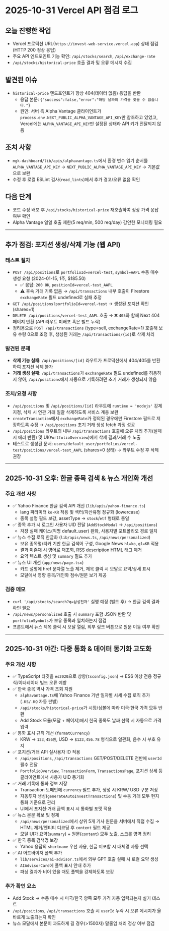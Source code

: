 # 2025-10-31 Vercel API 점검 로그

## 오늘 진행한 작업
- Vercel 프로덕션 URL(`https://invest-web-service.vercel.app`) 상태 점검 (HTTP 200 정상 응답)
- 주요 API 엔드포인트 기능 확인: `/api/stocks/search`, `/api/exchange-rate`
- `/api/stocks/historical-price` 호출 결과 및 오류 메시지 수집

## 발견된 이슈
- `historical-price` 엔드포인트가 항상 404(데이터 없음) 응답을 반환
  - 응답 본문: `{"success":false,"error":"해당 날짜의 가격을 찾을 수 없습니다."}`
  - 원인: 서버 측 Alpha Vantage 클라이언트가 `process.env.NEXT_PUBLIC_ALPHA_VANTAGE_API_KEY`만 참조하고 있었고, Vercel에는 `ALPHA_VANTAGE_API_KEY`만 설정된 상태라 API 키가 전달되지 않음

## 조치 사항
- `mgk-dashboard/lib/apis/alphavantage.ts`에서 환경 변수 읽기 순서를 `ALPHA_VANTAGE_API_KEY` → `NEXT_PUBLIC_ALPHA_VANTAGE_API_KEY` → 기본값으로 보완
- 수정 후 로컬 ESLint 검사(`read_lints`)에서 추가 경고/오류 없음 확인

## 다음 단계
- 코드 수정 배포 후 `/api/stocks/historical-price` 재호출하여 정상 가격 응답 여부 확인
- Alpha Vantage 일일 호출 제한(5 req/min, 500 req/day) 감안한 모니터링 필요

---

## 추가 점검: 포지션 생성/삭제 기능 (웹 API)

### 테스트 절차
- `POST /api/positions`로 `portfolioId=vercel-test`, `symbol=AAPL` 수동 매수 생성 요청 (2024-01-15, 1주, $185.50)
  - ✅ 응답: `200 OK`, `positionId=vercel-test_AAPL`
  - ⚠️ 후속 거래 기록 없음 → `/api/transactions` 내부 호출이 Firestore `exchangeRate` 필드 undefined로 실패 추정
- `GET /api/positions?portfolioId=vercel-test` → 생성된 포지션 확인 (shares=1)
- `DELETE /api/positions/vercel-test_AAPL` 호출 → ❌ `405`와 함께 Next 404 페이지 반환 (API 라우트 미배포 혹은 빌드 누락)
- 정리용으로 `POST /api/transactions` (type=sell, exchangeRate=1) 호출해 보유 수량 0으로 조정 후, 생성된 거래는 `/api/transactions/{id}`로 삭제 처리

### 발견된 문제
- **삭제 기능 실패**: `/api/positions/[id]` 라우트가 프로덕션에서 404/405를 반환하여 포지션 삭제 불가
- **거래 생성 실패**: `/api/transactions`가 `exchangeRate` 필드 undefined를 허용하지 않아, `/api/positions`에서 자동으로 기록하려던 초기 거래가 생성되지 않음

### 조치/요청 사항
- `/api/positions` 및 `/api/positions/[id]` 라우트에 `runtime = 'nodejs'` 강제 지정, 삭제 시 연관 거래 일괄 삭제하도록 서비스 계층 보완
- `createTransaction`에서 `exchangeRate`가 정의된 경우에만 Firestore 필드로 저장하도록 수정 → `/api/positions` 초기 거래 생성 fetch 과정 성공
- `/api/positions` 라우트의 내부 `/api/transactions` 호출에 오류 처리 추가(실패 시 에러 반환) 및 UI(`PortfolioOverview`)에서 삭제 결과/거래 수 노출
- 테스트로 생성된 문서: `users/default_user/portfolios/vercel-test/positions/vercel-test_AAPL` (shares=0 상태) → 라우트 수정 후 삭제 권장

---

## 2025-10-31 오후: 한글 종목 검색 & 뉴스 개인화 개선

### 주요 개선 사항
- ✅ Yahoo Finance 한글 검색 API 개선 (`lib/apis/yahoo-finance.ts`)
  - lang 파라미터 `ko-KR` 적용 및 섹터/자산유형 정규화 (lowercase)
  - 종목 설명 필드 보강, assetType → `stock`/`etf` 형태로 통일
- ✅ 종목 추가 시 로그인 사용자 UID 전달 (`AddStockModal` → `/api/positions`)
  - 저장 실패 케이스(익명 default_user) 완화, 사용자별 포트폴리오 경로 일치
- ✅ 뉴스 수집 로직 한글화 (`lib/apis/news.ts`, `/api/news/personalized`)
  - 보유 종목명/티커 기반 한글 검색어 구성, Google News `hl=ko`, `gl=KR` 적용
  - 결과 미존재 시 영어로 재조회, RSS description HTML 태그 제거
  - 요약 텍스트 생성 및 `summary` 필드 추가
- ✅ 뉴스 UI 개선 (`app/news/page.tsx`)
  - 카드 설명에 href 문자열 노출 제거, 제목 클릭 시 모달로 요약/상세 표시
  - 모달에서 영향 종목/개인화 점수/원문 보기 제공

### 검증 메모
- `curl '/api/stocks/search?q=삼성전자'` 실행 예정 (빌드 후) → 한글 검색 결과 확인 필요
- `/api/news/personalized` 호출 시 `summary` 포함 JSON 반환 및 `portfolioSymbols`가 보유 종목과 일치하는지 점검
- 프론트에서 뉴스 제목 클릭 시 모달 열림, 외부 링크 버튼으로 원문 이동 여부 확인

---

## 2025-10-31 야간: 다중 통화 & 데이터 동기화 고도화

### 주요 개선 사항
- ✅ TypeScript 타깃을 `es2020`으로 상향(`tsconfig.json`) → ES6 이상 전용 정규식/이터레이터 빌드 오류 예방
- ✅ 한국 종목 역사 가격 조회 지원
  - `alphavantage.ts`에 Yahoo Finance 기반 일자별 시세 수집 로직 추가 (`.KS/.KQ` 자동 판별)
  - `/api/stocks/historical-price`가 시장/심볼에 따라 미국·한국 가격 모두 반환
  - Add Stock 모듈(모달 + 페이지)에서 한국 종목도 날짜 선택 시 자동으로 가격 입력
- ✅ 통화 표시 규칙 개선 (`formatCurrency`)
  - KRW → `123,456원`, USD → `$123,456.78` 형식으로 일관화, 음수 시 부호 유지
- ✅ 포지션/거래 API 실사용자 ID 적용
  - `/api/positions`, `/api/transactions` GET/POST/DELETE 전반에 `userId` 필수 전달
  - `PortfolioOverview`, `TransactionForm`, `TransactionsPage`, 포지션 상세 등 클라이언트에서 사용자 UID 동기화
- ✅ 거래 기록에 통화 정보 저장
  - Transaction 도메인에 `currency` 필드 추가, 생성 시 KRW/ USD 구분 저장
  - 자동투자 생성(`generateAutoInvestTransactions`) 및 수동 거래 모두 현지 통화 기준으로 관리
  - UI에서 포지션·거래 금액 표시 시 통화별 포맷 적용
- ✅ 뉴스 본문 확보 및 정제
  - `/api/news/personalized`에서 상위 5개 기사 원문을 서버에서 직접 수집 → HTML 제거/엔티티 디코딩 후 `content` 필드 제공
  - 모달 UI가 요약(`summary`) + 원문(`content`) 모두 노출, 스크롤 영역 정리
- ✅ 한국 종목 검색명 보강
  - Yahoo 응답의 `shortname` 우선 사용, 한글 미포함 시 대체명 자동 선택
- ✅ AI 어드바이저 폴백 추가
  - `lib/services/ai-advisor.ts`에서 외부 GPT 호출 실패 시 로컬 요약 생성
  - `AIAdvisorCard`에 폴백 표시 안내 추가
  - 파싱 결과가 비어 있을 때도 폴백을 강제하도록 보강


### 추가 확인 요소
- Add Stock → 수동 매수 시 미국/한국 양쪽 모두 가격 자동 입력되는지 실기 테스트
- `/api/positions`, `/api/transactions` 호출 시 `userId` 누락 시 오류 메시지가 올바르게 노출되는지 확인
- 뉴스 모달에서 본문이 과도하게 길 경우(>1500자) 말줄임 처리 정상 여부 점검

